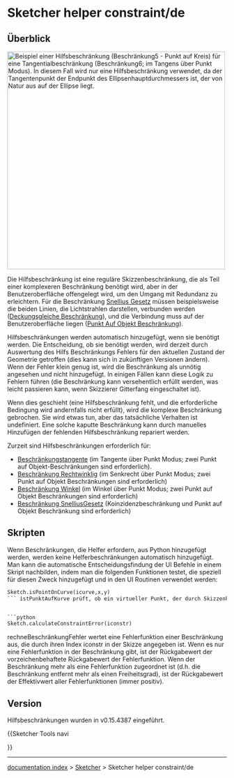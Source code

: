 # Sketcher helper constraint/de
## Überblick

<img alt="Beispiel einer Hilfsbeschränkung (Beschränkung5 - Punkt auf Kreis) für eine Tangentialbeschränkung (Beschränkung6; im Tangens über Punkt Modus). In diesem Fall wird nur eine Hilfsbeschränkung verwendet, da der Tangentenpunkt der Endpunkt des Ellipsenhauptdurchmessers ist, der von Natur aus auf der Ellipse liegt." src=images/Sketcher_helper_constraint_example1.png  style="width:500px;">

Die Hilfsbeschränkung ist eine reguläre Skizzenbeschränkung, die als Teil einer komplexeren Beschränkung benötigt wird, aber in der Benutzeroberfläche offengelegt wird, um den Umgang mit Redundanz zu erleichtern. Für die Beschränkung [Snellius Gesetz](Sketcher_ConstrainSnellsLaw/de.md) müssen beispielsweise die beiden Linien, die Lichtstrahlen darstellen, verbunden werden ([Deckungsgleiche Beschränkung](Sketcher_ConstrainCoincident/de.md)), und die Verbindung muss auf der Benutzeroberfläche liegen ([Punkt Auf Objekt Beschränkung](Sketcher_ConstrainPointOnObject/de.md)).

Hilfsbeschränkungen werden automatisch hinzugefügt, wenn sie benötigt werden. Die Entscheidung, ob sie benötigt werden, wird derzeit durch Auswertung des Hilfs Beschränkungs Fehlers für den aktuellen Zustand der Geometrie getroffen (dies kann sich in zukünftigen Versionen ändern). Wenn der Fehler klein genug ist, wird die Beschränkung als unnötig angesehen und nicht hinzugefügt. In einigen Fällen kann diese Logik zu Fehlern führen (die Beschränkung kann versehentlich erfüllt werden, was leicht passieren kann, wenn Skizzierer Gitterfang eingeschaltet ist).

Wenn dies geschieht (eine Hilfsbeschränkung fehlt, und die erforderliche Bedingung wird andernfalls nicht erfüllt), wird die komplexe Beschränkung gebrochen. Sie wird etwas tun, aber das tatsächliche Verhalten ist undefiniert. Eine solche kaputte Beschränkung kann durch manuelles Hinzufügen der fehlenden Hilfsbeschränkung repariert werden.

Zurzeit sind Hilfsbeschränkungen erforderlich für:

-   [Beschränkungstangente](Sketcher_ConstrainTangent/de.md) (im Tangente über Punkt Modus; zwei Punkt auf Objekt-Beschränkungen sind erforderlich).
-   [Beschränkung Rechtwinklig](Sketcher_ConstrainPerpendicular/de.md) (im Senkrecht über Punkt Modus; zwei Punkt auf Objekt Beschränkungen sind erforderlich)
-   [Beschränkung Winkel](Sketcher_ConstrainAngle/de.md) (im Winkel über Punkt Modus; zwei Punkt auf Objekt Beschränkungen sind erforderlich)
-   [Beschränkung SnelliusGesetz](Sketcher_ConstrainSnellsLaw/de.md) (Koinzidenzbeschränkung und Punkt auf Objekt Beschränkung sind erforderlich)

## Skripten

Wenn Beschränkungen, die Helfer erfordern, aus Python hinzugefügt werden, werden keine Helferbeschränkungen automatisch hinzugefügt. Man kann die automatische Entscheidungsfindung der UI Befehle in einem Skript nachbilden, indem man die folgenden Funktionen testet, die speziell für diesen Zweck hinzugefügt und in den UI Routinen verwendet werden: 
```python
Sketch.isPointOnCurve(icurve,x,y)
``` istPunktAufKurve prüft, ob ein virtueller Punkt, der durch Skizzenkoordinaten x,y (Fließkommawerte) gegeben ist, zufällig eine virtuelle Punkt auf Objekt Beschränkung erfüllt - d.h. auf einer Kurve liegt, die durch den Kurvenindex Kurve festgelegt ist. Gibt True zurück, wenn der Punkt auf der Kurve liegt, und False, wenn er nicht auf der Kurve liegt.


```python
Sketch.calculateConstraintError(iconstr)
```

rechneBeschränkungFehler wertet eine Fehlerfunktion einer Beschränkung aus, die durch ihren Index iconstr in der Skizze angegeben ist. Wenn es nur eine Fehlerfunktion in der Beschränkung gibt, ist der Rückgabewert der vorzeichenbehaftete Rückgabewert der Fehlerfunktion. Wenn der Beschränkung mehr als eine Fehlerfunktion zugeordnet ist (d.h. die Beschränkung entfernt mehr als einen Freiheitsgrad), ist der Rückgabewert der Effektivwert aller Fehlerfunktionen (immer positiv).

## Version

Hilfsbeschränkungen wurden in v0.15.4387 eingeführt.


{{Sketcher Tools navi

}}

---
[documentation index](../README.md) > [Sketcher](Sketcher_Workbench.md) > Sketcher helper constraint/de
